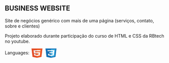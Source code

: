 ## BUSINESS WEBSITE


<p>Site de negócios genérico com mais de uma página (serviços, contato, sobre e clientes)</p>

<p>Projeto elaborado durante participação do curso de HTML e CSS da RBtech no youtube.</p>

<p>Languages: <img align="center" alt="Rafa-HTML" height="30" width="40" src="https://raw.githubusercontent.com/devicons/devicon/master/icons/html5/html5-original.svg">
  <img align="center" alt="Rafa-CSS" height="30" width="40" src="https://raw.githubusercontent.com/devicons/devicon/master/icons/css3/css3-original.svg">
   
</p>